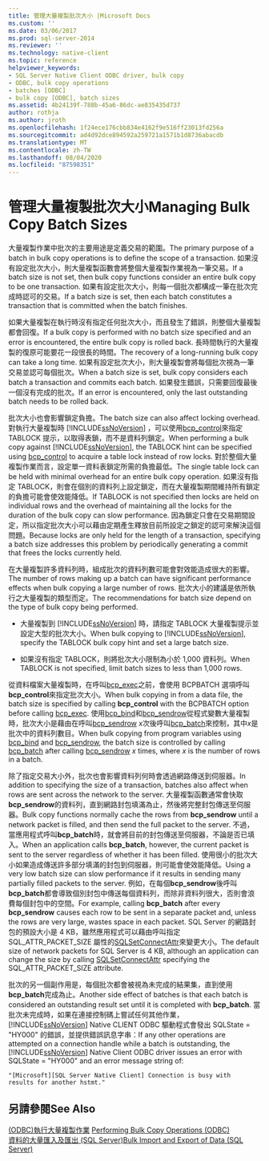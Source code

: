 ```yaml
---
title: 管理大量複製批次大小 |Microsoft Docs
ms.custom: ''
ms.date: 03/06/2017
ms.prod: sql-server-2014
ms.reviewer: ''
ms.technology: native-client
ms.topic: reference
helpviewer_keywords:
- SQL Server Native Client ODBC driver, bulk copy
- ODBC, bulk copy operations
- batches [ODBC]
- bulk copy [ODBC], batch sizes
ms.assetid: 4b24139f-788b-45a6-86dc-ae835435d737
author: rothja
ms.author: jroth
ms.openlocfilehash: 1f24ece176cbb834e4162f9e516ff23013fd256a
ms.sourcegitcommit: ad4d92dce894592a259721a1571b1d8736abacdb
ms.translationtype: MT
ms.contentlocale: zh-TW
ms.lasthandoff: 08/04/2020
ms.locfileid: "87598351"
---
```

# <a name="managing-bulk-copy-batch-sizes"></a><span data-ttu-id="ffd1d-102">管理大量複製批次大小</span><span class="sxs-lookup"><span data-stu-id="ffd1d-102">Managing Bulk Copy Batch Sizes</span></span>
  <span data-ttu-id="ffd1d-103">大量複製作業中批次的主要用途是定義交易的範圍。</span><span class="sxs-lookup"><span data-stu-id="ffd1d-103">The primary purpose of a batch in bulk copy operations is to define the scope of a transaction.</span></span> <span data-ttu-id="ffd1d-104">如果沒有設定批次大小，則大量複製函數會將整個大量複製作業視為一筆交易。</span><span class="sxs-lookup"><span data-stu-id="ffd1d-104">If a batch size is not set, then bulk copy functions consider an entire bulk copy to be one transaction.</span></span> <span data-ttu-id="ffd1d-105">如果有設定批次大小，則每一個批次都構成一筆在批次完成時認可的交易。</span><span class="sxs-lookup"><span data-stu-id="ffd1d-105">If a batch size is set, then each batch constitutes a transaction that is committed when the batch finishes.</span></span>  
  
 <span data-ttu-id="ffd1d-106">如果大量複製在執行時沒有指定任何批次大小，而且發生了錯誤，則整個大量複製都會回復。</span><span class="sxs-lookup"><span data-stu-id="ffd1d-106">If a bulk copy is performed with no batch size specified and an error is encountered, the entire bulk copy is rolled back.</span></span> <span data-ttu-id="ffd1d-107">長時間執行的大量複製的復原可能要花一段很長的時間。</span><span class="sxs-lookup"><span data-stu-id="ffd1d-107">The recovery of a long-running bulk copy can take a long time.</span></span> <span data-ttu-id="ffd1d-108">如果有設定批次大小，則大量複製會將每個批次視為一筆交易並認可每個批次。</span><span class="sxs-lookup"><span data-stu-id="ffd1d-108">When a batch size is set, bulk copy considers each batch a transaction and commits each batch.</span></span> <span data-ttu-id="ffd1d-109">如果發生錯誤，只需要回復最後一個沒有完成的批次。</span><span class="sxs-lookup"><span data-stu-id="ffd1d-109">If an error is encountered, only the last outstanding batch needs to be rolled back.</span></span>  
  
 <span data-ttu-id="ffd1d-110">批次大小也會影響鎖定負擔。</span><span class="sxs-lookup"><span data-stu-id="ffd1d-110">The batch size can also affect locking overhead.</span></span> <span data-ttu-id="ffd1d-111">對執行大量複製時 [!INCLUDE[ssNoVersion](../../includes/ssnoversion-md.md)] ，可以使用[bcp_control](../native-client-odbc-extensions-bulk-copy-functions/bcp-control.md)來指定 TABLOCK 提示，以取得表鎖，而不是資料列鎖定。</span><span class="sxs-lookup"><span data-stu-id="ffd1d-111">When performing a bulk copy against [!INCLUDE[ssNoVersion](../../includes/ssnoversion-md.md)], the TABLOCK hint can be specified using [bcp_control](../native-client-odbc-extensions-bulk-copy-functions/bcp-control.md) to acquire a table lock instead of row locks.</span></span> <span data-ttu-id="ffd1d-112">對於整個大量複製作業而言，設定單一資料表鎖定所需的負擔最低。</span><span class="sxs-lookup"><span data-stu-id="ffd1d-112">The single table lock can be held with minimal overhead for an entire bulk copy operation.</span></span> <span data-ttu-id="ffd1d-113">如果沒有指定 TABLOCK，則會在個別的資料列上設定鎖定，而在大量複製期間維持所有鎖定的負擔可能會使效能降低。</span><span class="sxs-lookup"><span data-stu-id="ffd1d-113">If TABLOCK is not specified then locks are held on individual rows and the overhead of maintaining all the locks for the duration of the bulk copy can slow performance.</span></span> <span data-ttu-id="ffd1d-114">因為鎖定只會在交易期間設定，所以指定批次大小可以藉由定期產生釋放目前所設定之鎖定的認可來解決這個問題。</span><span class="sxs-lookup"><span data-stu-id="ffd1d-114">Because locks are only held for the length of a transaction, specifying a batch size addresses this problem by periodically generating a commit that frees the locks currently held.</span></span>  
  
 <span data-ttu-id="ffd1d-115">在大量複製許多資料列時，組成批次的資料列數可能會對效能造成很大的影響。</span><span class="sxs-lookup"><span data-stu-id="ffd1d-115">The number of rows making up a batch can have significant performance effects when bulk copying a large number of rows.</span></span> <span data-ttu-id="ffd1d-116">批次大小的建議是依所執行之大量複製的類型而定。</span><span class="sxs-lookup"><span data-stu-id="ffd1d-116">The recommendations for batch size depend on the type of bulk copy being performed.</span></span>  
  
-   <span data-ttu-id="ffd1d-117">大量複製到 [!INCLUDE[ssNoVersion](../../includes/ssnoversion-md.md)] 時，請指定 TABLOCK 大量複製提示並設定大型的批次大小。</span><span class="sxs-lookup"><span data-stu-id="ffd1d-117">When bulk copying to [!INCLUDE[ssNoVersion](../../includes/ssnoversion-md.md)], specify the TABLOCK bulk copy hint and set a large batch size.</span></span>  
  
-   <span data-ttu-id="ffd1d-118">如果沒有指定 TABLOCK，則將批次大小限制為小於 1,000 資料列。</span><span class="sxs-lookup"><span data-stu-id="ffd1d-118">When TABLOCK is not specified, limit batch sizes to less than 1,000 rows.</span></span>  
  
 <span data-ttu-id="ffd1d-119">從資料檔案大量複製時，在呼叫[bcp_exec](../native-client-odbc-extensions-bulk-copy-functions/bcp-exec.md)之前，會使用 BCPBATCH 選項呼叫**bcp_control**來指定批次大小。</span><span class="sxs-lookup"><span data-stu-id="ffd1d-119">When bulk copying in from a data file, the batch size is specified by calling **bcp_control** with the BCPBATCH option before calling [bcp_exec](../native-client-odbc-extensions-bulk-copy-functions/bcp-exec.md).</span></span> <span data-ttu-id="ffd1d-120">使用[bcp_bind](../native-client-odbc-extensions-bulk-copy-functions/bcp-bind.md)和[bcp_sendrow](../native-client-odbc-extensions-bulk-copy-functions/bcp-sendrow.md)從程式變數大量複製時，批次大小是藉由在呼叫[bcp_sendrow](../native-client-odbc-extensions-bulk-copy-functions/bcp-sendrow.md) *x*次後呼叫[bcp_batch](../native-client-odbc-extensions-bulk-copy-functions/bcp-batch.md)來控制，其中*x*是批次中的資料列數目。</span><span class="sxs-lookup"><span data-stu-id="ffd1d-120">When bulk copying from program variables using [bcp_bind](../native-client-odbc-extensions-bulk-copy-functions/bcp-bind.md) and [bcp_sendrow](../native-client-odbc-extensions-bulk-copy-functions/bcp-sendrow.md), the batch size is controlled by calling [bcp_batch](../native-client-odbc-extensions-bulk-copy-functions/bcp-batch.md) after calling [bcp_sendrow](../native-client-odbc-extensions-bulk-copy-functions/bcp-sendrow.md) *x* times, where *x* is the number of rows in a batch.</span></span>  
  
 <span data-ttu-id="ffd1d-121">除了指定交易大小外，批次也會影響資料列何時會透過網路傳送到伺服器。</span><span class="sxs-lookup"><span data-stu-id="ffd1d-121">In addition to specifying the size of a transaction, batches also affect when rows are sent across the network to the server.</span></span> <span data-ttu-id="ffd1d-122">大量複製函數通常會快取**bcp_sendrow**的資料列，直到網路封包填滿為止，然後將完整封包傳送至伺服器。</span><span class="sxs-lookup"><span data-stu-id="ffd1d-122">Bulk copy functions normally cache the rows from **bcp_sendrow** until a network packet is filled, and then send the full packet to the server.</span></span> <span data-ttu-id="ffd1d-123">不過，當應用程式呼叫**bcp_batch**時，就會將目前的封包傳送至伺服器，不論是否已填入。</span><span class="sxs-lookup"><span data-stu-id="ffd1d-123">When an application calls **bcp_batch**, however, the current packet is sent to the server regardless of whether it has been filled.</span></span> <span data-ttu-id="ffd1d-124">使用很小的批次大小如果造成傳送許多部分填滿的封包到伺服器，則可能會使效能降低。</span><span class="sxs-lookup"><span data-stu-id="ffd1d-124">Using a very low batch size can slow performance if it results in sending many partially filled packets to the server.</span></span> <span data-ttu-id="ffd1d-125">例如，在每個**bcp_sendrow**後呼叫**bcp_batch**都會導致個別封包中傳送每個資料列，而除非資料列很大，否則會浪費每個封包中的空間。</span><span class="sxs-lookup"><span data-stu-id="ffd1d-125">For example, calling **bcp_batch** after every **bcp_sendrow** causes each row to be sent in a separate packet and, unless the rows are very large, wastes space in each packet.</span></span> <span data-ttu-id="ffd1d-126">SQL Server 的網路封包的預設大小是 4 KB，雖然應用程式可以藉由呼叫指定 SQL_ATTR_PACKET_SIZE 屬性的[SQLSetConnectAttr](../native-client-odbc-api/sqlsetconnectattr.md)來變更大小。</span><span class="sxs-lookup"><span data-stu-id="ffd1d-126">The default size of network packets for SQL Server is 4 KB, although an application can change the size by calling [SQLSetConnectAttr](../native-client-odbc-api/sqlsetconnectattr.md) specifying the SQL_ATTR_PACKET_SIZE attribute.</span></span>  
  
 <span data-ttu-id="ffd1d-127">批次的另一個副作用是，每個批次都會被視為未完成的結果集，直到使用**bcp_batch**完成為止。</span><span class="sxs-lookup"><span data-stu-id="ffd1d-127">Another side effect of batches is that each batch is considered an outstanding result set until it is completed with **bcp_batch**.</span></span> <span data-ttu-id="ffd1d-128">當批次未完成時，如果在連接控制碼上嘗試任何其他作業， [!INCLUDE[ssNoVersion](../../includes/ssnoversion-md.md)] Native CLIENT ODBC 驅動程式會發出 SQLState = "HY000" 的錯誤，並提供錯誤訊息字串：</span><span class="sxs-lookup"><span data-stu-id="ffd1d-128">If any other operations are attempted on a connection handle while a batch is outstanding, the [!INCLUDE[ssNoVersion](../../includes/ssnoversion-md.md)] Native Client ODBC driver issues an error with SQLState = "HY000" and an error message string of:</span></span>  
  
```  
"[Microsoft][SQL Server Native Client] Connection is busy with  
results for another hstmt."  
```  
  
## <a name="see-also"></a><span data-ttu-id="ffd1d-129">另請參閱</span><span class="sxs-lookup"><span data-stu-id="ffd1d-129">See Also</span></span>  
 <span data-ttu-id="ffd1d-130">[&#40;ODBC&#41;執行大量複製作業](performing-bulk-copy-operations-odbc.md) </span><span class="sxs-lookup"><span data-stu-id="ffd1d-130">[Performing Bulk Copy Operations &#40;ODBC&#41;](performing-bulk-copy-operations-odbc.md) </span></span>  
 [<span data-ttu-id="ffd1d-131">資料的大量匯入及匯出 &#40;SQL Server&#41;</span><span class="sxs-lookup"><span data-stu-id="ffd1d-131">Bulk Import and Export of Data &#40;SQL Server&#41;</span></span>](../import-export/bulk-import-and-export-of-data-sql-server.md)  
  
  
